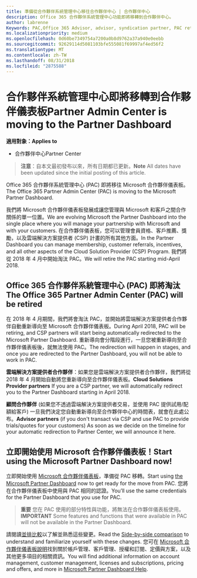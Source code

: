 ```yaml
---
title: 準備從合作夥伴系統管理中心移往合作夥伴中心 | 合作夥伴中心
description: Office 365 合作夥伴系統管理中心功能即將移轉到合作夥伴中心。
author: labrenne
Keywords: PAC,Office 365 Advisor, advisor, syndication partner, PAC retire, PAC retiring
ms.localizationpriority: medium
ms.openlocfilehash: 0d60be7349754a7200a0b8d9762a37a940e0eebb
ms.sourcegitcommit: 92629114d5081103bfe555081f69997af4ed56f2
ms.translationtype: MT
ms.contentlocale: zh-TW
ms.lasthandoff: 08/31/2018
ms.locfileid: "2875588"
---
```

# <a name="partner-admin-center-is-moving-to-the-partner-dashboard"></a><span data-ttu-id="c1b05-103">合作夥伴系統管理中心即將移轉到合作夥伴儀表板</span><span class="sxs-lookup"><span data-stu-id="c1b05-103">Partner Admin Center is moving to the Partner Dashboard</span></span>

**<span data-ttu-id="c1b05-104">適用對象：</span><span class="sxs-lookup"><span data-stu-id="c1b05-104">Applies to</span></span>**

-  <span data-ttu-id="c1b05-105">合作夥伴中心</span><span class="sxs-lookup"><span data-stu-id="c1b05-105">Partner Center</span></span>

><span data-ttu-id="c1b05-106">**注意**：自本文最初發布以來，所有日期都已更新。</span><span class="sxs-lookup"><span data-stu-id="c1b05-106">**Note** All dates have been updated since the initial posting of this article.</span></span>

<span data-ttu-id="c1b05-107">Office 365 合作夥伴系統管理中心 (PAC) 即將移往 Microsoft 合作夥伴儀表板。</span><span class="sxs-lookup"><span data-stu-id="c1b05-107">The Office 365 Partner Admin Center (PAC) is moving to the Microsoft Partner Dashboard.</span></span>

<span data-ttu-id="c1b05-108">我們將 Microsoft 合作夥伴儀表板發展成讓您管理與 Microsoft 和客戶之間合作關係的單一位置。</span><span class="sxs-lookup"><span data-stu-id="c1b05-108">We are evolving Microsoft the Partner Dashboard into the single place where you will manage your partnership with Microsoft and with your customers.</span></span> <span data-ttu-id="c1b05-109">在合作夥伴儀表板，您可以管理會員資格、客戶推薦、獎勵，以及雲端解決方案提供者 (CSP) 計畫的所有其他方面。</span><span class="sxs-lookup"><span data-stu-id="c1b05-109">In the Partner Dashboard you can manage membership, customer referrals, incentives, and all other aspects of the Cloud Solution Provider (CSP) Program.</span></span> <span data-ttu-id="c1b05-110">我們將從 2018 年 4 月中開始淘汰 PAC。</span><span class="sxs-lookup"><span data-stu-id="c1b05-110">We will retire the PAC starting mid-April 2018.</span></span>

## <a name="the-office-365-partner-admin-center-pac-will-be-retired"></a><span data-ttu-id="c1b05-111">Office 365 合作夥伴系統管理中心 (PAC) 即將淘汰</span><span class="sxs-lookup"><span data-stu-id="c1b05-111">The Office 365 Partner Admin Center (PAC) will be retired</span></span>

<span data-ttu-id="c1b05-112">在 2018 年 4 月期間，我們將會淘汰 PAC，並開始將雲端解決方案提供者合作夥伴自動重新導向至 Microsoft 合作夥伴儀表板。</span><span class="sxs-lookup"><span data-stu-id="c1b05-112">During April 2018, PAC will be retiring, and CSP partners will start being automatically redirected to the Microsoft Partner Dashboard.</span></span> <span data-ttu-id="c1b05-113">重新導向會分階段進行，一旦您被重新導向至合作夥伴儀表板後，就無法使用 PAC。</span><span class="sxs-lookup"><span data-stu-id="c1b05-113">The redirection will happen in stages, and once you are redirected to the Partner Dashboard, you will not be able to work in PAC.</span></span> 

<span data-ttu-id="c1b05-114">**雲端解決方案提供者合作夥伴**：如果您是雲端解決方案提供者合作夥伴，我們將從 2018 年 4 月開始自動將您重新導向至合作夥伴儀表板。</span><span class="sxs-lookup"><span data-stu-id="c1b05-114">**Cloud Solutions Provider partners** If you are a CSP partner, we will automatically redirect you to the Partner Dashboard starting in April 2018.</span></span> 

<span data-ttu-id="c1b05-115">**顧問合作夥伴** (如果您不透過雲端解決方案提供者交易，並使用 PAC 提供試用/配額給客戶) 一旦我們決定您自動重新導向至合作夥伴中心的時間表，就會在此處公布。</span><span class="sxs-lookup"><span data-stu-id="c1b05-115">**Advisor partners** (if you don't transact via CSP and use PAC to provide trials/quotes for your customers) As soon as we decide on the timeline for your automatic redirection to Partner Center, we will announce it here.</span></span> 


## <a name="start-using-the-microsoft-partner-dashboard-now"></a><span data-ttu-id="c1b05-116">立即開始使用 Microsoft 合作夥伴儀表板！</span><span class="sxs-lookup"><span data-stu-id="c1b05-116">Start using the Microsoft Partner Dashboard now!</span></span>

<span data-ttu-id="c1b05-117">立即開始使用 [Microsoft 合作夥伴儀表板](https://partnercenter.microsoft.com/)，準備從 PAC 移轉。</span><span class="sxs-lookup"><span data-stu-id="c1b05-117">Start using [the Microsoft Partner Dashboard](https://partnercenter.microsoft.com/)  now to get ready for the move from PAC.</span></span>  <span data-ttu-id="c1b05-118">您將在合作夥伴儀表板中使用與 PAC 相同的認證。</span><span class="sxs-lookup"><span data-stu-id="c1b05-118">You’ll use the same credentials for the Partner Dashboard that you use for PAC.</span></span> 

><span data-ttu-id="c1b05-119">**重要** 您在 PAC 使用的部分特性與功能，將無法在合作夥伴儀表板使用。</span><span class="sxs-lookup"><span data-stu-id="c1b05-119">**IMPORTANT**  Some features and functions that were available in PAC will not be available in the Partner Dashboard.</span></span>

 <span data-ttu-id="c1b05-120">請閱讀[並排比較](moving-from-pac-to-pc.md)以了解並熟悉這些變更。</span><span class="sxs-lookup"><span data-stu-id="c1b05-120">Read the [Side-by-side comparison](moving-from-pac-to-pc.md) to understand and familiarize yourself with these changes.</span></span>  <span data-ttu-id="c1b05-121">您可在 [Microsoft 合作夥伴儀表板說明](https://partnercenter.microsoft.com/partner/help)找到關於帳戶管理、客戶管理、授權和訂閱、定價與方案，以及其他更多項目的相關資訊。</span><span class="sxs-lookup"><span data-stu-id="c1b05-121">You will find additional information on account management, customer management, licenses and subscriptions, pricing and offers, and more in [Microsoft Partner Dashboard Help](https://partnercenter.microsoft.com/partner/help).</span></span>

 